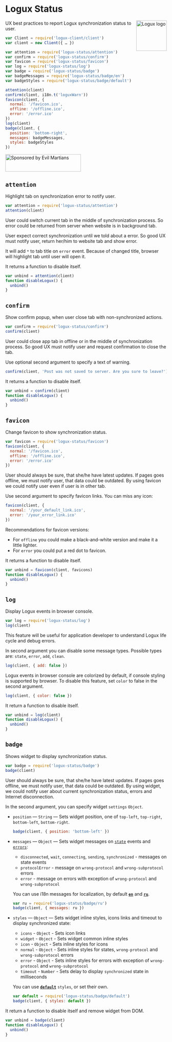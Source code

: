 # Logux Status

<img align="right" width="95" height="95" title="Logux logo"
     src="https://cdn.rawgit.com/logux/logux/master/logo.svg">

UX best practices to report Logux synchronization status to user.

```js
var Client = require('logux-client/client')
var client = new Client({ … })

var attention = require('logux-status/attention')
var confirm = require('logux-status/confirm')
var favicon = require('logux-status/favicon')
var log = require('logux-status/log')
var badge = require('logux-status/badge')
var badgeMessages = require('logux-status/badge/en')
var badgeStyles = require('logux-status/badge/default')

attention(client)
confirm(client, i18n.t('loguxWarn'))
favicon(client, {
  normal: '/favicon.ico',
  offline: '/offline.ico',
  error: '/error.ico'
})
log(client)
badge(client, {
  position: 'bottom-right',
  messages: badgeMessages,
  styles: badgeStyles
})
```

<a href="https://evilmartians.com/?utm_source=logux-status">
  <img src="https://evilmartians.com/badges/sponsored-by-evil-martians.svg"
       alt="Sponsored by Evil Martians" width="236" height="54">
</a>


## `attention`

Highlight tab on synchronization error to notify user.

```js
var attention = require('logux-status/attention')
attention(client)
```

User could switch current tab in the middle of synchronization process.
So error could be returned from server when website is in background tab.

User expect correct synchronization until we told about a error.
So good UX must notify user, return her/him to website tab and show error.

It will add `*` to tab title on `error` event. Because of changed title,
browser will highlight tab until user will open it.

It returns a function to disable itself.

```js
var unbind = attention(client)
function disableLogux() {
  unbind()
}
```


## `confirm`

Show confirm popup, when user close tab with non-synchronized actions.

```js
var confirm = require('logux-status/confirm')
confirm(client)
```

User could close app tab in offline or in the middle of synchronization process.
So good UX must notify user and request confirmation to close the tab.

Use optional second argument to specify a text of warning.

```js
confirm(client, 'Post was not saved to server. Are you sure to leave?')
```

It returns a function to disable itself.

```js
var unbind = confirm(client)
function disableLogux() {
  unbind()
}
```


## `favicon`

Change favicon to show synchronization status.

```js
var favicon = require('logux-status/favicon')
favicon(client, {
  normal: '/favicon.ico',
  offline: '/offline.ico',
  error: '/error.ico'
})
```

User should always be sure, that she/he have latest updates.
If pages goes offline, we must notify user, that data could be outdated.
By using favicon we could notify user even if user is in other tab.

Use second argument to specify favicon links. You can miss any icon:

```js
favicon(client, {
  normal: '/your_default_link.ico',
  error: '/your_error_link.ico'
})
```

Recommendations for favicon versions:

- For `offline` you could make a black-and-white version
  and make it a little lighter.
- For `error` you could put a red dot to favicon.

It returns a function to disable itself.

```js
var unbind = favicon(client, favicons)
function disableLogux() {
  unbind()
}
```


## `log`

Display Logux events in browser console.

```js
var log = require('logux-status/log')
log(client)
```

This feature will be useful for application developer to understand
Logux life cycle and debug errors.

In second argument you can disable some message types.
Possible types are: `state`, `error`, `add`, `clean`.

```js
log(client, { add: false })
```

Logux events in browser console are colorized by default, if console styling is supported by browser.
To disable this feature, set `color` to false in the second argument.

```js
log(client, { color: false })
```

It return a function to disable itself.

```js
var unbind = log(client)
function disableLogux() {
  unbind()
}
```


## `badge`

Shows widget to display synchronization status.

```js
var badge = require('logux-status/badge')
badge(client)
```

User should always be sure, that she/he have latest updates.
If pages goes offline, we must notify user, that data could be outdated.
By using widget, we could notify user about current synchronization status,
errors and Internet disconnection.

In the second argument, you can specify widget `settings` `Object`.

* `position` — `String` — Sets widget position,
one of `top-left`, `top-right`, `bottom-left`, `bottom-right`.

  ```js
  badge(client, { position: 'bottom-left' })
  ```

* `messages` — `Object` — Sets widget messages on [`state`] events and [`errors`]:
  * `disconnected`, `wait`, `connecting`, `sending`, `synchronized` - messages
   on state events
  * `protocolError` - message on `wrong-protocol` and `wrong-subprotocol` errors
  * `error` - message on errors with exception of `wrong-protocol` and
   `wrong-subprotocol`

  You can use i18n messages for localization, by default
   **[`en`](./badge/en.js)** and **[`ru`](./badge/ru.js)**.

  ```js
  var ru = require('logux-status/badge/ru')
  badge(client, { messages: ru })
  ```

* `styles` — `Object` — Sets widget inline styles, icons links and timeout
 to display synchronized state:
  * `icons` - `Object` - Sets icon links
  * `widget` - `Object` - Sets widget common inline styles
  * `icon` - `Object` - Sets inline styles for icons
  * `normal` - `Object` - Sets inline styles for states, `wrong-protocol`
   and `wrong-subprotocol` errors
  * `error` - `Object` - Sets inline styles for errors with exception of
   `wrong-protocol` and `wrong-subprotocol`
  * `timeout` - `Number` - Sets delay to display `synchronized` state
  in milliseconds

  You can use **[`default`](./badge/default.js)** `styles`, or set their own.

  ```js
  var default = require('logux-status/badge/default')
  badge(client, { styles: default })
  ```

[`state`]: https://github.com/logux/logux-sync#state
[`errors`]: https://github.com/logux/logux-protocol/blob/master/spec.md#error

It return a function to disable itself and remove widget from DOM.

```js
var unbind = badge(client)
function disableLogux() {
  unbind()
}
```
